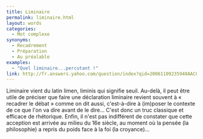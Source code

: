 ```yaml
---
title: Liminaire
permalink: liminaire.html
layout: words
categories:
  - Mot complexe
synonyms:
  - Recadrement
  - Préparation
  - Au préalable
examples:
  - "Quel liminaire...percutant !"
link: http://fr.answers.yahoo.com/question/index?qid=20061109235948AACQhGS
---
```


Liminaire vient du latin limen, liminis qui signifie seuil. Au-delà, il peut être utile de préciser que faire une déclaration liminaire revient souvent à « recadrer le débat » comme on dit aussi, c'est-à-dire à (im)poser le contexte de ce que l'on va dire avant de le dire... C'est donc un truc classique et efficace de rhétorique. Enfin, il n'est pas indifférent de constater que cette acception est arrivée au milieu du 16e siècle, au moment où la pensée (la philosophie) a repris du poids face à la foi (la croyance)...

